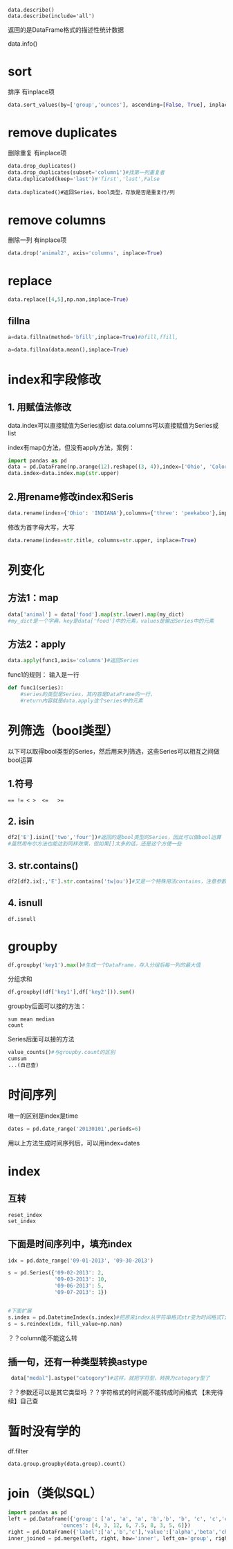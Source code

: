 ```
data.describe()
data.describe(include='all')
```
返回的是DataFrame格式的描述性统计数据




data.info()


# sort
排序
有inplace项
```python
data.sort_values(by=['group','ounces'], ascending=[False, True], inplace=True)
```

# remove duplicates
删除重复
有inplace项
```python
data.drop_duplicates()
data.drop_duplicates(subset='column1')#找第一列重复者
data.duplicated(keep='last')#'first','last',False
```

```
data.duplicated()#返回Series，bool类型，存放是否是重复行/列
```
# remove columns
删除一列
有inplace项
```python
data.drop('animal2', axis='columns', inplace=True)
```

# replace
```python
data.replace([4,5],np.nan,inplace=True)
```
## fillna
```python
a=data.fillna(method='bfill',inplace=True)#bfill,ffill,
```

```python
a=data.fillna(data.mean(),inplace=True)
```

# index和字段修改

## 1. 用赋值法修改

data.index可以直接赋值为Series或list
data.columns可以直接赋值为Series或list

index有map()方法，但没有apply方法，案例：
```python
import pandas as pd
data = pd.DataFrame(np.arange(12).reshape((3, 4)),index=['Ohio', 'Colorado', 'New York'],columns=['one', 'two', 'three', 'four'])
data.index=data.index.map(str.upper)
```

## 2.用rename修改index和Seris

```python
data.rename(index={'Ohio': 'INDIANA'},columns={'three': 'peekaboo'},inplace=True)
```

修改为首字母大写，大写
```python
data.rename(index=str.title, columns=str.upper, inplace=True)
```


# 列变化

## 方法1：map

```python
data['animal'] = data['food'].map(str.lower).map(my_dict)
#my_dict是一个字典，key是data['food']中的元素，values是输出Series中的元素
```

## 方法2：apply

```python
data.apply(func1,axis='columns')#返回Series
```

func1的规则：
输入是一行
```python
def func1(series):
    #series的类型是Series，其内容是DataFrame的一行，
    #return内容就是data.apply这个series中的元素
```

# 列筛选（bool类型）
以下可以取得bool类型的Series，然后用来列筛选，这些Series可以相互之间做bool运算
## 1.符号
`== != < >  <=   >=`
## 2. isin

```python
df2['E'].isin(['two','four'])#返回的是bool类型的Series，因此可以做bool运算
#虽然用布尔方法也能达到同样效果，但如果[]太多的话，还是这个方便一些
```
## 3. str.contains()
```python
df2[df2.ix[:,'E'].str.contains('tw|ou')]#又是一个特殊用法contains，注意参数，有点特殊
```
## 4. isnull
```
df.isnull
```



# groupby
```python
df.groupby('key1').max()#生成一个DataFrame，存入分组后每一列的最大值
```

分组求和
```python
df.groupby((df['key1'],df['key2'])).sum()
```
groupby后面可以接的方法：
```
sum mean median
count
```


Series后面可以接的方法
```python
value_counts()#与groupby.count的区别
cumsum
...(自己查)
```

# 时间序列
唯一的区别是index是time
```python
dates = pd.date_range('20130101',periods=6)
```
用以上方法生成时间序列后，可以用index=dates


# index

## 互转
```
reset_index
set_index
```


## 下面是时间序列中，填充index
```python
idx = pd.date_range('09-01-2013', '09-30-2013')

s = pd.Series({'09-02-2013': 2,
               '09-03-2013': 10,
               '09-06-2013': 5,
               '09-07-2013': 1})


#下面扩展
s.index = pd.DatetimeIndex(s.index)#把原来index从字符串格式str变为时间格式Timestamp
s = s.reindex(idx, fill_value=np.nan)               
```
？？column能不能这么转

## 插一句，还有一种类型转换astype
```python
 data["medal"].astype("category")#这样，就把字符型，转换为category型了
```
？？参数还可以是其它类型吗
？？字符格式的时间能不能转成时间格式
【未完待续】自己查

# 暂时没有学的

df.filter

```
data.group.groupby(data.group).count()
```

# join（类似SQL）
```python
import pandas as pd
left = pd.DataFrame({'group': ['a', 'a', 'a', 'b','b', 'b', 'c', 'c','c'],
                 'ounces': [4, 3, 12, 6, 7.5, 8, 3, 5, 6]})
right = pd.DataFrame({'label':['a','b','c'],'value':['alpha','beta','charlie']})
inner_joined = pd.merge(left, right, how='inner', left_on='group', right_on='label')
```                                        
